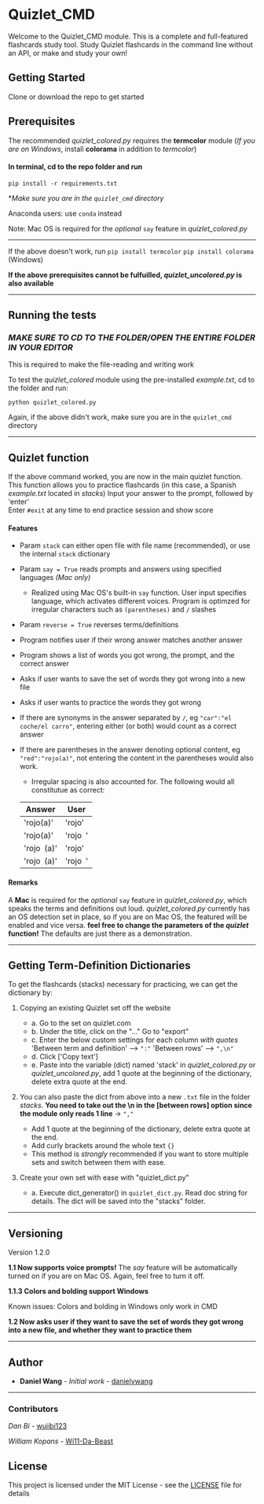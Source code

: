 # Quizlet_CMD

Welcome to the Quizlet_CMD module. This is a complete and full-featured flashcards study tool. Study Quizlet flashcards in the command line without an API, or make and study your own!

## Getting Started

Clone or download the repo to get started

## Prerequisites

The recommended *quizlet_colored.py* requires the **termcolor** module
(*If you are on Windows*, install **colorama** in addition to *termcolor*)

#### In terminal, cd to the repo folder and run 
`pip install -r requirements.txt`  

**Make sure you are in the `quizlet_cmd` directory*

Anaconda users: use `conda` instead
  
Note: Mac OS is required for the _optional_ `say` feature in *quizlet_colored.py*
***
If the above doesn't work, run
`pip install termcolor`
`pip install colorama` (Windows)



**If the above prerequisites cannot be fulfuilled, *quizlet_uncolored.py* is also available**




***
## Running the tests

### *MAKE SURE TO CD TO THE FOLDER/OPEN THE ENTIRE FOLDER IN YOUR EDITOR*
This is required to make the file-reading and writing work


To test the *quizlet_colored* module using the pre-installed *example.txt*, cd to the folder and run:

```python quizlet_colored.py ```

Again, if the above didn't work, make sure you are in the `quizlet_cmd` directory
***
## Quizlet function

If the above command worked, you are now in the main quizlet function. This function allows you to practice flashcards (in this case, a Spanish *example.txt* located in *stacks*)
Input your answer to the prompt, followed by 'enter'  
Enter ```#exit``` at any time to end practice session and show score

#### Features
* Param `stack` can either open file with file name (recommended), or use the internal `stack` dictionary 
* Param `say = True` reads prompts and answers using specified languages _(Mac only)_
	* Realized using Mac OS's built-in `say` function. User input specifies language, which activates different voices. Program is optimzed for irregular characters such as `(parentheses)` and `/` slashes
* Param `reverse = True` reverses terms/definitions
* Program notifies user if their wrong answer matches another answer  

* Program shows a list of words you got wrong, the prompt, and the correct answer
* Asks if user wants to save the set of words they got wrong into a new file
* Asks if user wants to practice the words they got wrong  
 

* If there are synonyms in the answer separated by `/`, eg `"car":"el coche/el carro"`, entering either (or both) would count as a correct answer
* If there are parentheses in the answer denoting optional content, eg `"red":"rojo(a)"`, not entering the content in the parentheses would also work. 
	* Irregular spacing is also accounted for. The following would all constitutue as correct:

	| Answer     | User    |
	|------------|---------|
	| 'rojo(a)'  | 'rojo'  |
	| 'rojo(a)'  | 'rojo` `' |
	| 'rojo` `(a)' | 'rojo'  |
	| 'rojo` `(a)' | 'rojo` `' |


#### Remarks
A **Mac** is required for the _optional_ `say` feature in *quizlet_colored.py*, which speaks the terms and definitions out loud.
 *quizlet_colored.py* currently has an OS detection set in place, so if you are on Mac OS, the featured will be enabled and vice versa. **feel free to change the parameters of the _quizlet_ function!** The defaults are just there as a demonstration.

***
## Getting Term-Definition Dictionaries

To get the flashcards (stacks) necessary for practicing, we can get the dictionary by:
1.  Copying an existing Quizlet set off the website
	* a. Go to the set on quizlet.com
	* b. Under the title, click on the "..."  Go to "export"
	* c. Enter the below custom settings for each column *with quotes*
		'Between term and definition' ⟶  ```":"```
		'Between rows' ⟶  ```",\n"```
	* d. Click ['Copy text']
	* e. Paste into the variable (dict) named 'stack' in *quizlet_colored.py* or *quizlet_uncolored.py*, add 1 quote at the beginning of the dictionary, delete extra quote at the end.
  
2.  You can also paste the dict from above into a new ```.txt``` file in the folder *stacks*. __You need to take out the \n in the [between rows] option since the module only reads 1 line__  -> ```","```
    * Add 1 quote at the beginning of the dictionary, delete extra quote at the end.
    * Add curly brackets around the whole text `{}`
    * This method is *strongly* recommended if you want to store multiple sets and switch between them with ease.

3. Create your own set with ease with "quizlet_dict.py"
	* a. Execute dict_generator() in ```quizlet_dict.py```. Read doc string for details. The dict will be saved into the "stacks" folder.  
***
## Versioning

Version 1.2.0

**1.1 Now supports voice prompts!**
The *say* feature will be automatically turned on if you are on Mac OS. Again, feel free to turn it off.  

**1.1.3 Colors and bolding support Windows**  

Known issues:
Colors and bolding in Windows only work in CMD  

**1.2 Now asks user if they want to save the set of words they got wrong into a new file, and whether they want to practice them**
***
## Author

* **Daniel Wang** - *Initial work* - [danielywang](https://github.com/danielywang)
***

### Contributors
*Dan Bi* - [wujibi123](https://github.com/wujibi123)

*William Kopans* - [Wi11-Da-Beast](https://github.com/wi11-da-beast)


## License

This project is licensed under the MIT License - see the [LICENSE](LICENSE) file for details

